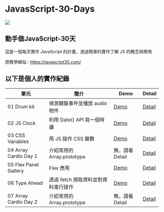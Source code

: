 # JavasScript-30-Days
<img src="https://camo.githubusercontent.com/13a16597bc17b350b043e30ab701082fc276d3c4/68747470733a2f2f6a61766173637269707433302e636f6d2f696d616765732f4a53332d736f6369616c2d73686172652e706e67">
<h2>動手做JavaScript-30天</h2>
<p>這是一個每天實作 JavaScript 的計畫，透過簡單的實作了解 JS 的概念與應用</p>
<p>原教學網站 : <a href="https://javascript30.com/">https://javascript30.com/</a></p>

<h2>以下是個人的實作紀錄</h2>

<table>
  <thead width="100%">
    <tr>
      <th>單元</th>
      <th>簡介</th>
      <th>Demo</th>
      <th>Detail</th>
    </tr>
  </thead>
  <tbody>
    <tr>
      <td>01 Drum kit</td>
      <td>偵測鍵盤事件並播放 audio 物件</td>
      <td><a href="https://wilightmoment.github.io/JavasScript-30-Days/01%20-%20JavaScript%20Drum%20Kit/">Demo</a></td>
      <td><a href="https://github.com/Wilightmoment/JavasScript-30-Days/tree/master/01%20-%20JavaScript%20Drum%20Kit">Detail</a></td>
    </tr>
    <tr>
      <td>02 JS Clock</td>
      <td>利用 Date() API 寫一個時鐘</td>
      <td><a href="https://wilightmoment.github.io/JavasScript-30-Days/02%20-%20JS%20and%20CSS%20Clock/">Demo</a></td>
      <td><a href="https://github.com/Wilightmoment/JavasScript-30-Days/tree/master/02%20-%20JS%20and%20CSS%20Clock">Detail</a></td>
    </tr>
    <tr>
      <td>03 CSS Variables</td>
      <td>用 JS 操作 CSS 變數</td>
      <td><a href="https://wilightmoment.github.io/JavasScript-30-Days/03 - CSS Variables/">Demo</a></td>
      <td><a href="https://github.com/Wilightmoment/JavasScript-30-Days/tree/master/03 - CSS Variables">Detail</a></td>
    </tr>
    <tr>
      <td>04 Array Cardio Day 1</td>
      <td>介紹常用的 Array.prototype</td>
      <td>無，請看 Detail</td>
      <td><a href="https://github.com/Wilightmoment/JavasScript-30-Days/tree/master/03 - CSS Variables">Detail</a></td>
    </tr>
    <tr>
      <td>05 Flex Panel Gallery</td>
      <td>Flex 應用</td>
      <td><a href="https://wilightmoment.github.io/JavasScript-30-Days/05 - Flex Panel Gallery/">Demo</a></td>
      <td><a href="https://github.com/Wilightmoment/JavasScript-30-Days/tree/master/05 - Flex Panel Gallery">Detail</a></td>
    </tr>
    <tr>
      <td>06 Type Ahead</td>
      <td>透過 fetch 撈取資料並對資料進行操作</td>
      <td><a href="https://wilightmoment.github.io/JavasScript-30-Days/06 - Type Ahead/">Demo</a></td>
      <td><a href="https://github.com/Wilightmoment/JavasScript-30-Days/tree/master/06 - Type Ahead">Detail</a></td>
    </tr>
    <tr>
      <td>07 Array Cardio Day 2</td>
      <td>介紹常用的 Array.prototype</td>
      <td>無，請看 Detail</td>
      <td><a href="https://github.com/Wilightmoment/JavasScript-30-Days/tree/master/07 - Array Cardio Day 2">Detail</a></td>
    </tr>
  </tbody>
  
</table>
